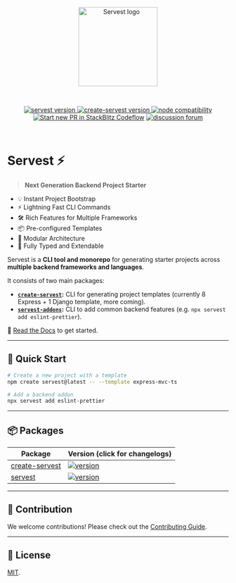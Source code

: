 <p align="center">
  <a href="https://servest.vercel.app" target="_blank" rel="noopener noreferrer">
      <img width="180" src="https://github.com/dev-rashedin/servest/blob/main/app/public/logo.svg" alt="Servest logo">
  </a>
</p>
<br/>
<p align="center">
  <a href="https://npmjs.com/package/servest">
    <img src="https://img.shields.io/npm/v/servest.svg" alt="servest version">
  </a>
 <a href="https://npmjs.com/package/create-servest">
<img src="https://img.shields.io/npm/v/create-servest.svg" alt="create-servest version">
</a>
<a href="https://nodejs.org/en/about/previous-releases"><img src="https://img.shields.io/node/v/create-servest.svg" alt="node compatibility"></a>
<a href="https://pr.new/dev-rashedin/servest"><img src="https://developer.stackblitz.com/img/start_pr_dark_small.svg" alt="Start new PR in StackBlitz Codeflow"></a>
<a href="https://github.com/dev-rashedin/servest/discussions"><img src="https://img.shields.io/badge/chat-discussions-blue?style=flat&logo=github" alt="discussion forum"></a>
</p>
<br/>

# Servest ⚡

> **Next Generation Backend Project Starter**

- 💡 Instant Project Bootstrap
- ⚡️ Lightning Fast CLI Commands
- 🛠️ Rich Features for Multiple Frameworks
- 📦 Pre-configured Templates
- 🔩 Modular Architecture
- 🔑 Fully Typed and Extendable

Servest is a **CLI tool and monorepo** for generating starter projects across **multiple backend frameworks and languages**.

It consists of two main packages:

- **[`create-servest`](packages/create-servest):** CLI for generating project templates (currently 8 Express + 1 Django template, more coming).
- **[`servest-addons`](packages/servest-addons):** CLI to add common backend features (e.g. `npx servest add eslint-prettier`).

📖 [Read the Docs](https://servest.vercel.app) to get started.

---

## 🚀 Quick Start

```bash
# Create a new project with a template
npm create servest@latest -- --template express-mvc-ts

# Add a backend addon
npx servest add eslint-prettier
```

---

## 📦 Packages

| Package                                   | Version (click for changelogs)                                                                                |
| ----------------------------------------- | :------------------------------------------------------------------------------------------------------------ |
| [create-servest](packages/create-servest) | [![version](https://img.shields.io/npm/v/create-servest.svg?label=%20)](packages/create-servest/CHANGELOG.md) |
| [servest](packages/servest-addons)        | [![version](https://img.shields.io/npm/v/servest?label=%20)](packages/servest-addons/CHANGELOG.md)            |

---

## 🤝 Contribution

We welcome contributions! Please check out the [Contributing Guide](CONTRIBUTING.md).

---

## 📜 License

[MIT](LICENSE).

<!-- ## 💖 Sponsors

<p align="center">
  <a target="_blank" href="https://github.com/sponsors/dev-rashedin">
    <img alt="sponsors" src="https://sponsors.github.com/dev-rashedin.svg">
  </a>
</p> -->
